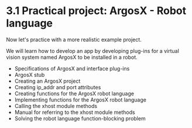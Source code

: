 # 3.1 Practical project: ArgosX - Robot language


Now let's practice with a more realistic example project.

We will learn how to develop an app by developing plug-ins for a virtual vision system named ArgosX to be installed in a robot.


- Specifications of ArgosX and interface plug-ins</br>
- ArgosX stub</br>
- Creating an ArgosX project</br>
- Creating ip_addr and port attributes</br>
- Creating functions for the ArgosX robot language</br>
- Implementing functions for the ArgosX robot language</br>
- Calling the xhost module methods</br>
- Manual for referring to the xhost module methods</br>
- Solving the robot language function-blocking problem</br>
